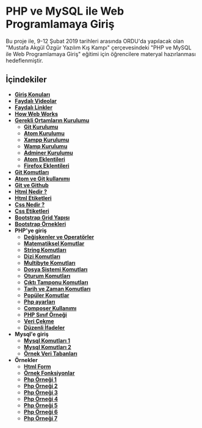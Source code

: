 
# PHP ve MySQL ile Web Programlamaya Giriş
Bu proje ile, 9-12 Şubat 2019 tarihleri arasında ORDU'da yapılacak olan "Mustafa Akgül Özgür Yazılım Kış Kampı" çerçevesindeki "PHP ve MySQL ile Web Programlamaya Giriş" eğitimi için öğrencilere materyal hazırlanması hedeflenmiştir.

## İçindekiler

- **[Giriş Konuları](https://github.com/kemtake/PHP-Egitimi/blob/master/giris.konulari.md)**
- **[Faydalı Videolar](https://github.com/kemtake/PHP-Egitimi/blob/master/faydali.videolar.md)**
- **[Faydalı Linkler](https://github.com/kemtake/PHP-Egitimi/blob/master/faydali.linkler.md)**
- **[How Web Works](https://github.com/kemtake/PHP-Egitimi/blob/master/how.web.works.md)**
- **[Gerekli Ortamların Kurulumu](https://github.com/kemtake/PHP-Egitimi/tree/master/gerekli.ortamlarin.kurulumu)**
  * **[Git Kurulumu](https://github.com/kemtake/PHP-Egitimi/blob/master/gerekli.ortamlarin.kurulumu/kurulum.git.md)**
  * **[Atom Kurulumu](https://github.com/kemtake/PHP-Egitimi/blob/master/gerekli.ortamlarin.kurulumu/kurulum.atom.md)**
  * **[Xampp Kurulumu](https://github.com/kemtake/PHP-Egitimi/blob/master/gerekli.ortamlarin.kurulumu/kurulum.xampp.md)**
  * **[Wamp Kurulumu](https://github.com/kemtake/PHP-Egitimi/blob/master/gerekli.ortamlarin.kurulumu/kurulum.wamp.md)**
  * **[Adminer Kurulumu](https://github.com/kemtake/PHP-Egitimi/blob/master/gerekli.ortamlarin.kurulumu/kurulum.adminer.md)**
  * **[Atom Eklentileri](https://github.com/kemtake/PHP-Egitimi/blob/master/eklentiler.atom.md)**
  * **[Firefox Eklentileri](https://github.com/kemtake/PHP-Egitimi/blob/master/eklentiler.firefox.md)**
- **[Git Komutları](https://github.com/kemtake/PHP-Egitimi/blob/master/komutlar.git.md)**
- **[Atom ve Git kullanımı](https://github.com/kemtake/PHP-Egitimi/blob/master/kullan%C4%B1m.atom.git.md)**
- **[Git ve Github](https://github.com/kemtake/PHP-Egitimi/blob/master/komutlar.git.md)**
- **[Html Nedir ?](https://github.com/kemtake/PHP-Egitimi/blob/master/ornek.html.md)**
- **[Html Etiketleri](https://github.com/kemtake/PHP-Egitimi/blob/master/etiketler.html.md)**
- **[Css Nedir ?](https://github.com/kemtake/PHP-Egitimi/blob/master/ornek.css.md)**
- **[Css Etiketleri](https://github.com/kemtake/PHP-Egitimi/blob/master/etiketler.css.md)**
- **[Bootstrap Grid Yapısı](https://github.com/kemtake/PHP-Egitimi/tree/master/bootstrap.grid)**
- **[Bootstrap Örnekleri](https://github.com/kemtake/PHP-Egitimi/tree/master/bootstrap_ornekleri)**
- **PHP'ye giriş**
    * **[Değişkenler ve Operatörler](https://github.com/kemtake/PHP-Egitimi/blob/master/degiskenler.islecler.md)**
  * **[Matematiksel Komutlar](https://github.com/kemtake/PHP-Egitimi/blob/master/komutlar.matematik.md)**
  * **[String Komutları](https://github.com/kemtake/PHP-Egitimi/blob/master/komutlar.dizge.md)**
  * **[Dizi Komutları](https://github.com/kemtake/PHP-Egitimi/blob/master/komutlar.diziler.md)**
  * **[Multibyte Komutları](https://github.com/kemtake/PHP-Egitimi/blob/master/komutlar.multibyte.md)**
  * **[Dosya Sistemi Komutları](https://github.com/kemtake/PHP-Egitimi/blob/master/komutlar.dosyasistemi.md)**
  * **[Oturum Komutları](https://github.com/kemtake/PHP-Egitimi/blob/master/komutlar.oturum.md)**
  * **[Çıktı Tamponu Komutları](https://github.com/kemtake/PHP-Egitimi/blob/master/komutlar.ciktitamponu.md)**
  * **[Tarih ve Zaman Komutları](https://github.com/kemtake/PHP-Egitimi/blob/master/komutlar.tarihzaman.md)**
  * **[Popüler Komutlar](https://github.com/kemtake/PHP-Egitimi/blob/master/komutlar.populer.md)**
  * **[Php ayarları](https://github.com/kemtake/PHP-Egitimi/blob/master/ayarlar.ini.md)**
  * **[Composer Kullanımı](https://github.com/kemtake/PHP-Egitimi/blob/master/kullanim.composer.md)**
  * **[PHP Sınıf Örneği](https://github.com/kemtake/PHP-Egitimi/blob/master/class.ornegi.md)**
  * **[Veri Çekme](https://github.com/kemtake/PHP-Egitimi/blob/master/curl.ornegi.md)**
  * **[Düzenli İfadeler](https://github.com/kemtake/PHP-Egitimi/blob/master/php.regex.md)**
- **Mysql'e giriş**
  * **[Mysql Komutları 1](https://github.com/kemtake/PHP-Egitimi/blob/master/komutlar.mysql1.md)**  
  * **[Mysql Komutları 2](https://github.com/kemtake/PHP-Egitimi/blob/master/komutlar.mysql2.md)**
  * **[Örnek Veri Tabanları](https://github.com/kemtake/PHP-Egitimi/tree/master/ornek.veritabanlari)**   
- **Örnekler**
  * **[Html Form](https://github.com/kemtake/PHP-Egitimi/blob/master/ornek.html.form.md)**
  * **[Örnek Fonksiyonlar](https://github.com/kemtake/PHP-Egitimi/blob/master/ornek.fonksiyonlar.md)**
  * **[Php Örneği 1](https://github.com/kemtake/PHP-Egitimi/blob/master/php.ornek1.md)**
  * **[Php Örneği 2](https://github.com/kemtake/PHP-Egitimi/blob/master/php.ornek2.md)**
  * **[Php Örneği 3](https://github.com/kemtake/PHP-Egitimi/blob/master/php.ornek3.md)**
  * **[Php Örneği 4](https://github.com/kemtake/PHP-Egitimi/blob/master/php.ornek4.md)**
  * **[Php Örneği 5](https://github.com/kemtake/PHP-Egitimi/blob/master/php.ornek5.md)**
  * **[Php Örneği 6](https://github.com/kemtake/PHP-Egitimi/blob/master/php.ornek6.md)**
  * **[Php Örneği 7 ](https://github.com/kemtake/PHP-Egitimi/blob/master/php.ornek7.md)**
